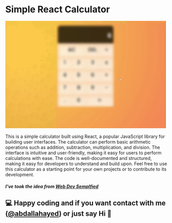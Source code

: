 # Simple React Calculator

![calculator preview](calculator.gif)

This is a simple calculator built using React, a popular JavaScript library for building user interfaces. The calculator can perform basic arithmetic operations such as addition, subtraction, multiplication, and division. The interface is intuitive and user-friendly, making it easy for users to perform calculations with ease. The code is well-documented and structured, making it easy for developers to understand and build upon. Feel free to use this calculator as a starting point for your own projects or to contribute to its development.

##### I've took the idea from [Web Dev Semplfied](https://www.youtube.com/@WebDevSimplified)

## 💻 Happy coding and if you want contact with me ([@abdallahayed](https://www.linkedin.com/in/abdalla-ayed-930106207/)) or just say Hi 👋
